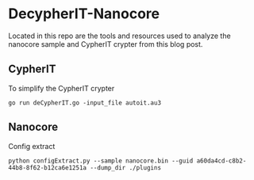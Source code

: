 # DecypherIT-Nanocore

Located in this repo are the tools and resources used to analyze the nanocore sample and CypherIT crypter from this blog post.

## CypherIT
To simplify the CypherIT crypter
```
go run deCypherIT.go -input_file autoit.au3
```

## Nanocore 
Config extract
```
python configExtract.py --sample nanocore.bin --guid a60da4cd-c8b2-44b8-8f62-b12ca6e1251a --dump_dir ./plugins
```